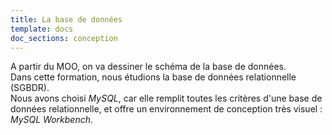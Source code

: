 ```yaml
---
title: La base de données
template: docs
doc_sections: conception
---
```


A partir du MOO, on va dessiner le schéma de la base de données.  
Dans cette formation, nous étudions la base de données relationnelle (SGBDR).  
Nous avons choisi *MySQL*, car elle remplit toutes les critères d'une base de données relationnelle, et offre un environnement de conception très visuel : *MySQL Workbench*.
